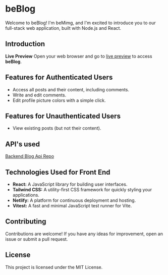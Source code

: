 # beBlog

Welcome to beBlog! I'm beMimg, and I'm excited to introduce you to our full-stack web application, built with Node.js and React.

## Introduction

**Live Preview**
Open your web browser and go to [live preview](https://beblog-bemimg-app.netlify.app/) to access **beBlog**.

## Features for Authenticated Users

- Access all posts and their content, including comments.
- Write and edit comments.
- Edit profile picture colors with a simple click.

## Features for Unauthenticated Users

- View existing posts (but not their content).

## API's used

[Backend Blog Api Repo](https://github.com/beMimg/backend_blog_api)

## Technologies Used for Front End

- **React:** A JavaScript library for building user interfaces.
- **Tailwind CSS:** A utility-first CSS framework for quickly styling your applications.
- **Netlify:** A platform for continuous deployment and hosting.
- **Vitest:** A fast and minimal JavaScript test runner for Vite.

## Contributing

Contributions are welcome! If you have any ideas for improvement, open an issue or submit a pull request.

## License

This project is licensed under the MIT License.
